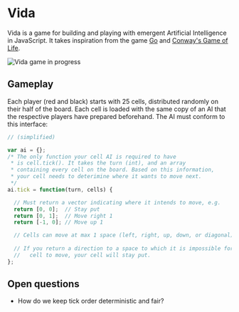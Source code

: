 # Vida

Vida is a game for building and playing with emergent Artificial Intelligence in JavaScript. It takes inspiration from the game [Go](http://en.wikipedia.org/wiki/Go_(game)) and [Conway's Game of Life](http://en.wikipedia.org/wiki/Conway's_Game_of_Life).

![Vida game in progress](http://jeffcarp.github.io/vida/images/sample-3.png)

## Gameplay

Each player (red and black) starts with 25 cells, distributed randomly on their half of the board. Each cell is loaded with the same copy of an AI that the respective players have prepared beforehand. The AI must conform to this interface:

```javascript
// (simplified)

var ai = {};
/* The only function your cell AI is required to have
 * is cell.tick(). It takes the turn (int), and an array
 * containing every cell on the board. Based on this information,
 * your cell needs to deterimine where it wants to move next.
 */
ai.tick = function(turn, cells) {

  // Must return a vector indicating where it intends to move, e.g.
  return [0, 0];  // Stay put
  return [0, 1];  // Move right 1
  return [-1, 0]; // Move up 1

  // Cells can move at max 1 space (left, right, up, down, or diagonal)
  
  // If you return a direction to a space to which it is impossible for the
  //   cell to move, your cell will stay put.
};
```

## Open questions

- How do we keep tick order deterministic and fair?
